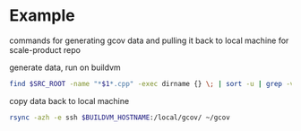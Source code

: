 # Example

commands for generating gcov data and pulling it back to local machine for
scale-product repo

generate data, run on buildvm

```bash
find $SRC_ROOT -name "*$1*.cpp" -exec dirname {} \; | sort -u | grep -v unittest | grep -v onboxtest | grep -v mockobjects | grep -v gen-cpp | grep -v gen_srcs | parallel "cd {}; echo \"generating coverage for {}\"; gcov -o $(targetdir) *.cpp >/dev/null 2&>1 && mv *.gcov /local/gcov 2>/dev/null"
```

copy data back to local machine

```bash
rsync -azh -e ssh $BUILDVM_HOSTNAME:/local/gcov/ ~/gcov
```
